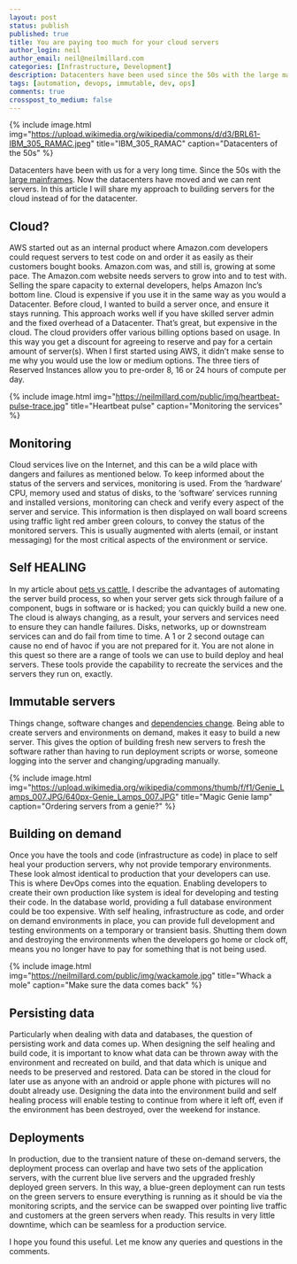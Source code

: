 ```yaml
---
layout: post
status: publish
published: true
title: You are paying too much for your cloud servers
author_login: neil
author_email: neil@neilmillard.com
categories: [Infrastructure, Development]
description: Datacenters have been used since the 50s with the large mainframes. In this article I will share my approach to building servers for the cloud instead of for the datacenter.
tags: [automation, devops, immutable, dev, ops]
comments: true
crosspost_to_medium: false
---
```

{% include image.html
      img="https://upload.wikimedia.org/wikipedia/commons/d/d3/BRL61-IBM_305_RAMAC.jpeg"
      title="IBM_305_RAMAC"
      caption="Datacenters of the 50s" %}

Datacenters have been with us for a very long time. Since the 50s with the [large mainframes](https://en.wikipedia.org/wiki/IBM_305_RAMAC). Now the datacenters have moved and we can rent servers. In this article I will share my approach to building servers for the cloud instead of for the datacenter.

Cloud?
-------
AWS started out as an internal product where Amazon.com developers could request servers to test code on and order it as easily as their customers bought books.
Amazon.com was, and still is, growing at some pace. The Amazon.com website needs servers to grow into and to test with. Selling the spare capacity to external developers, helps Amazon Inc’s bottom line.
Cloud is expensive if you use it in the same way as you would a Datacenter.
Before cloud, I wanted to build a server once, and ensure it stays running. This approach works well if you have skilled server admin and the fixed overhead of a Datacenter. That’s great, but expensive in the cloud.
The cloud providers offer various billing options based on usage. In this way you get a discount for agreeing to reserve and pay for a certain amount of server(s). When I first started using AWS, it didn’t make sense to me why you would use the low or medium options. The three tiers of Reserved Instances allow you to pre-order 8, 16 or 24 hours of compute per day.

{% include image.html
      img="https://neilmillard.com/public/img/heartbeat-pulse-trace.jpg"
      title="Heartbeat pulse"
      caption="Monitoring the services" %}

Monitoring
----------
Cloud services live on the Internet, and this can be a wild place with dangers and failures as mentioned below. To keep informed about the status of the servers and services, monitoring is used.
From the ‘hardware’ CPU, memory used and status of disks, to the ‘software’ services running and installed versions, monitoring can check and verify every aspect of the server and service. This information is then displayed on wall board screens using traffic light red amber green colours, to convey the status of the monitored servers.
This is usually augmented with alerts (email, or instant messaging) for the most critical aspects of the environment or service.

Self HEALING
------------
In my article about [pets vs cattle](https://www.neilmillard.com/2016/10/06/pets-vs-cattle/), I describe the advantages of automating the server build process, so when your server gets sick through failure of a component, bugs in software or is hacked; you can quickly build a new one.
The cloud is always changing, as a result, your servers and services need to ensure they can handle failures.
Disks, networks, up or downstream services can and do fail from time to time. A 1 or 2 second outage can cause no end of havoc if you are not prepared for it.
You are not alone in this quest so there are a range of tools we can use to build deploy and heal servers.
These tools provide the capability to recreate the services and the servers they run on, exactly.

Immutable servers
-----------------
Things change, software changes and [dependencies change](https://www.neilmillard.com/2017/07/12/devops-automating-servers-while-you-sleep/). Being able to create servers and environments on demand, makes it easy to build a new server. This gives the option of building fresh new servers to fresh the software rather than having to run deployment scripts or worse, someone logging into the server and changing/upgrading manually.

{% include image.html
      img="https://upload.wikimedia.org/wikipedia/commons/thumb/f/f1/Genie_Lamps_007.JPG/640px-Genie_Lamps_007.JPG"
      title="Magic Genie lamp"
      caption="Ordering servers from a genie?" %}

Building on demand
------------------
Once you have the tools and code (infrastructure as code) in place to self heal your production servers, why not provide temporary environments. These look almost identical to production that your developers can use.
This is where DevOps comes into the equation. Enabling developers to create their own production like system is ideal for developing and testing their code.
In the database world, providing a full database environment could be too expensive. With self healing, infrastructure as code, and order on demand environments in place, you can provide full development and testing environments on a temporary or transient basis. Shutting them down and destroying the environments when the developers go home or clock off, means you no longer have to pay for something that is not being used.

{% include image.html
      img="https://neilmillard.com/public/img/wackamole.jpg"
      title="Whack a mole"
      caption="Make sure the data comes back" %}

Persisting data
---------------
Particularly when dealing with data and databases, the question of persisting work and data comes up. When designing the self healing and build code, it is important to know what data can be thrown away with the environment and recreated on build, and that data which is unique and needs to be preserved and restored.
Data can be stored in the cloud for later use as anyone with an android or apple phone with pictures will no doubt already use.
Designing the data into the environment build and self healing process will enable testing to continue from where it left off, even if the environment has been destroyed, over the weekend for instance.

Deployments
-----------
In production, due to the transient nature of these on-demand servers, the deployment process can overlap and have two sets of the application servers, with the current blue live servers and the upgraded freshly deployed green servers.
In this way, a blue-green deployment can run tests on the green servers to ensure everything is running as it should be via the monitoring scripts, and the service can be swapped over pointing live traffic and customers at the green servers when ready.
This results in very little downtime, which can be seamless for a production service.

I hope you found this useful. Let me know any queries and questions in the comments.
